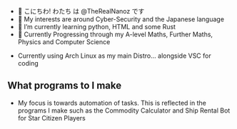 - 👋 こにちわ! わたち は @TheRealNanoz です
- 👀 My interests are around Cyber-Security and the Japanese language
- 🌱 I’m currently learning python, HTML and some Rust
- 🌱 Currently Progressing through my A-level Maths, Further Maths, Physics and Computer Science
<!---
TheRealNanoz/TheRealNanoz is a ✨ special ✨ repository because its `README.md` (this file) appears on your GitHub profile.
You can click the Preview link to take a look at your changes.
--->
- Currently using Arch Linux as my main Distro... alongside VSC for coding
## What programs to I make
- My focus is towards automation of tasks. This is reflected in the programs I make such as the Commodity Calculator and Ship Rental Bot for Star Citizen Players
